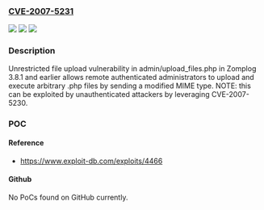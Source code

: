 ### [CVE-2007-5231](https://cve.mitre.org/cgi-bin/cvename.cgi?name=CVE-2007-5231)
![](https://img.shields.io/static/v1?label=Product&message=n%2Fa&color=blue)
![](https://img.shields.io/static/v1?label=Version&message=n%2Fa&color=blue)
![](https://img.shields.io/static/v1?label=Vulnerability&message=n%2Fa&color=brighgreen)

### Description

Unrestricted file upload vulnerability in admin/upload_files.php in Zomplog 3.8.1 and earlier allows remote authenticated administrators to upload and execute arbitrary .php files by sending a modified MIME type.  NOTE: this can be exploited by unauthenticated attackers by leveraging CVE-2007-5230.

### POC

#### Reference
- https://www.exploit-db.com/exploits/4466

#### Github
No PoCs found on GitHub currently.

